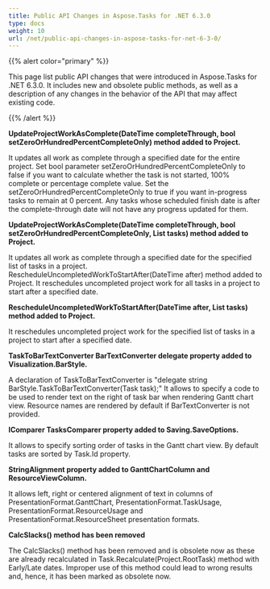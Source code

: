 ```yaml
---
title: Public API Changes in Aspose.Tasks for .NET 6.3.0
type: docs
weight: 10
url: /net/public-api-changes-in-aspose-tasks-for-net-6-3-0/
---
```


{{% alert color="primary" %}} 

This page list public API changes that were introduced in Aspose.Tasks for .NET 6.3.0. It includes new and obsolete public methods, as well as a description of any changes in the behavior of the API that may affect existing code.

{{% /alert %}} 

**UpdateProjectWorkAsComplete(DateTime completeThrough, bool setZeroOrHundredPercentCompleteOnly) method added to Project.**

It updates all work as complete through a specified date for the entire project. Set bool parameter setZeroOrHundredPercentCompleteOnly to false if you want to calculate whether the task is not started, 100% complete or percentage complete value. Set the setZeroOrHundredPercentCompleteOnly to true if you want in-progress tasks to remain at 0 percent. Any tasks whose scheduled finish date is after the complete-through date will not have any progress updated for them.

**UpdateProjectWorkAsComplete(DateTime completeThrough, bool setZeroOrHundredPercentCompleteOnly, List<Task> tasks) method added to Project.**

It updates all work as complete through a specified date for the specified list of tasks in a project. RescheduleUncompletedWorkToStartAfter(DateTime after) method added to Project. It reschedules uncompleted project work for all tasks in a project to start after a specified date.

**RescheduleUncompletedWorkToStartAfter(DateTime after, List<Task> tasks) method added to Project.**

It reschedules uncompleted project work for the specified list of tasks in a project to start after a specified date.

**TaskToBarTextConverter BarTextConverter delegate property added to Visualization.BarStyle.**

A declaration of TaskToBarTextConverter is "delegate string BarStyle.TaskToBarTextConverter(Task task);"
It allows to specify a code to be used to render text on the right of task bar when rendering Gantt chart view.
Resource names are rendered by default if BarTextConverter is not provided.

**IComparer<Task> TasksComparer property added to Saving.SaveOptions.**

It allows to specify sorting order of tasks in the Gantt chart view.
By default tasks are sorted by Task.Id property.

**StringAlignment property added to GanttChartColumn and ResourceViewColumn.**

It allows left, right or centered alignment of text in columns of PresentationFormat.GanttChart, PresentationFormat.TaskUsage, PresentationFormat.ResourceUsage and PresentationFormat.ResourceSheet presentation formats.

**CalcSlacks() method has been removed**

The CalcSlacks() method has been removed and is obsolete now as these are already recalculated in Task.Recalculate(Project.RootTask) method with Early/Late dates. Improper use of this method could lead to wrong results and, hence, it has been marked as obsolete now.
